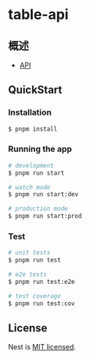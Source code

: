 # table-api

## 概述

- [API](https://apifox.com/apidoc/shared-c00ddf93-a14d-419f-85d2-1ad71f8aa2a6)

## QuickStart

### Installation

```bash
$ pnpm install
```

### Running the app

```bash
# development
$ pnpm run start

# watch mode
$ pnpm run start:dev

# production mode
$ pnpm run start:prod
```

### Test

```bash
# unit tests
$ pnpm run test

# e2e tests
$ pnpm run test:e2e

# test coverage
$ pnpm run test:cov
```

## License

Nest is [MIT licensed](LICENSE).
